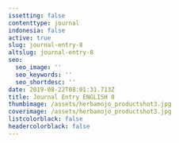 ```yaml
---
issetting: false
contenttype: journal
indonesia: false
active: true
slug: journal-entry-8
altslug: journal-entry-8
seo:
  seo_image: ''
  seo_keywords: ''
  seo_shortdesc: ''
date: 2019-08-22T08:01:31.713Z
title: Journal Entry ENGLISH 8
thumbimage: /assets/herbamojo_productshot3.jpg
coverimage: /assets/herbamojo_productshot3.jpg
listcolorblack: false
headercolorblack: false
---
```


